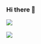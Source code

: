 ### Hi there 👋

<img src="https://github-readme-stats.vercel.app/api/top-langs/?username=corche&layout=compact"><br><br>
<img src="https://github-readme-stats.vercel.app/api?username=corche&show_icons=true">
